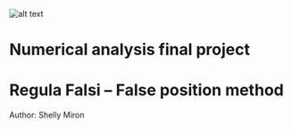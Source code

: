 ![alt text](https://i.ytimg.com/vi/pg1I8AG59Ik/maxresdefault.jpg)
#    Numerical analysis final project
#  Regula Falsi – False position method
Author: Shelly Miron

